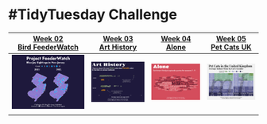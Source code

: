 # #TidyTuesday Challenge 

<!-- table header, followed by pictures link -->

| [Week 02<br>Bird FeederWatch](https://github.com/poncest/tidytuesday/tree/main/2023/Week_02)    |  [Week 03<br>Art History](https://github.com/poncest/tidytuesday/tree/main/2023/Week_03)   |   [Week 04<br>Alone](https://github.com/poncest/tidytuesday/tree/main/2023/Week_04)   |  [Week 05<br>Pet Cats UK](https://github.com/poncest/tidytuesday/tree/main/2022/Week_05)                                                            |
|:----------------:|:----------------:|:----------------:|:----------------:|
| ![](Week_02/2023_02.png "Week 02")  | ![](Week_03/2023_03.png "Week 03")   |  ![](Week_04/2023_04.png "Week 04")  |  ![](Week_05/2023_05.png "Week 05")     |                                                                                                                                            |                                                                                                                                                                                                                             |                                                                                                                                                                                                                             |
|                                                                                                                                                                                                                                             |                                                                                                                                                                                                                                             |                                                                                                                                                                                                                             |                                                                                                                                                                     
 
